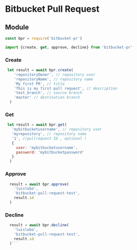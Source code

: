 # Bitbucket Pull Request

## Module

```javascript
const bpr = require('bitbucket-pr')
```

```javascript
import {create, get, approve, decline} from 'bitbucket-pr'
```

### Create

```javascript
 let result = await bpr.create(
    'repositoryOwner', // repository user
    'repositoryName', // repository name
    'My first PR', // title
    'This is my first pull request', // description
    'test_branch', // source branch
    'master' // destination branch
  )
```

### Get

```javascript
 let result = await bpr.get(
   'mybitbucketusername', // repository user
   'myrepository', // repository name
   '1', //pullrequest ID , optional !
   {
     user: 'mybitbucketusername',
     password: 'mybitbucketpassword'
   }
  )
```

### Approve
```javascript
  result = await bpr.approve(
    'luislobo',
    'bitbucket-pull-request-test',
    result.id
  )
```

### Decline
```javascript
  result = await bpr.decline(
    'luislobo',
    'bitbucket-pull-request-test',
    result.id
  )```

